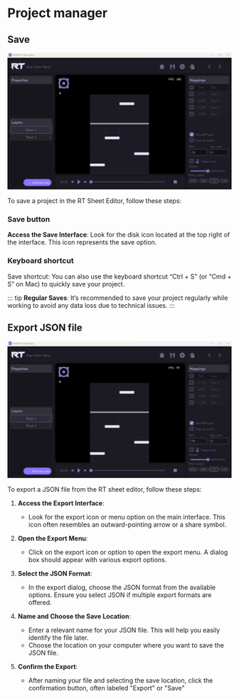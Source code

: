 # Project manager

## Save

![An image](video\Project\save.gif)

To save a project in the RT Sheet Editor, follow these steps:

### Save button

**Access the Save Interface**:
Look for the disk icon located at the top right of the interface. This icon represents the save option.

### Keyboard shortcut

Save shortcut: You can also use the keyboard shortcut “Ctrl + S” (or “Cmd + S” on Mac) to quickly save your project.

::: tip
**Regular Saves**: It’s recommended to save your project regularly while working to avoid any data loss due to technical issues.
:::

## Export JSON file

![An image](video\Project\export.gif)


To export a JSON file from the RT sheet editor, follow these steps:

1. **Access the Export Interface**:
   - Look for the export icon or menu option on the main interface. This icon often resembles an outward-pointing arrow or a share symbol.

2. **Open the Export Menu**:
   - Click on the export icon or option to open the export menu. A dialog box should appear with various export options.

3. **Select the JSON Format**:
   - In the export dialog, choose the JSON format from the available options. Ensure you select JSON if multiple export formats are offered.

4. **Name and Choose the Save Location**:
   - Enter a relevant name for your JSON file. This will help you easily identify the file later.
   - Choose the location on your computer where you want to save the JSON file.

5. **Confirm the Export**:
   - After naming your file and selecting the save location, click the confirmation button, often labeled "Export" or "Save"
